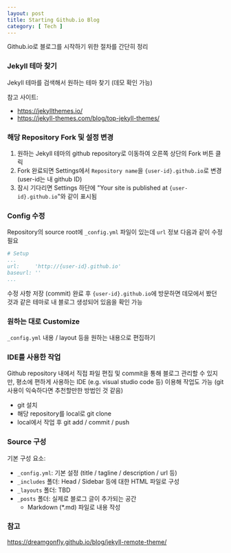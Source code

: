 ```yaml
---
layout: post
title: Starting Github.io Blog
category: [ Tech ]
---
```


Github.io로 블로그를 시작하기 위한 절차를 간단히 정리

### Jekyll 테마 찾기
Jekyll 테마를 검색해서 원하는 테마 찾기 (데모 확인 가능)

참고 사이트:
- https://jekyllthemes.io/
- https://jekyll-themes.com/blog/top-jekyll-themes/

### 해당 Repository Fork 및 설정 변경
1. 원하는 Jekyll 테마의 github repository로 이동하여 오른쪽 상단의 Fork 버튼 클릭
2. Fork 완료되면 Settings에서 `Repository name`을 `{user-id}.github.io`로 변경 (user-id는 내 github ID)
3. 잠시 기다리면 Settings 하단에 "Your site is published at `{user-id}.github.io`"와 같이 표시됨

### Config 수정
Repository의 source root에 `_config.yml` 파일이 있는데 `url` 정보 다음과 같이 수정 필요
```yaml
# Setup
...
url:     'http://{user-id}.github.io'
baseurl: ''
...
```
수정 사항 저장 (commit) 완료 후 `{user-id}.github.io`에 방문하면 데모에서 봤던 것과 같은 테마로 내 블로그 생성되어 있음을 확인 가능

### 원하는 대로 Customize
`_config.yml` 내용 / layout 등을 원하는 내용으로 편집하기

### IDE를 사용한 작업
Github repository 내에서 직접 파일 편집 및 commit을 통해 블로그 관리할 수 있지만, 평소에 편하게 사용하는 IDE (e.g. visual studio code 등) 이용해 작업도 가능 (git 사용이 익숙하다면 추천할만한 방법인 것 같음)
- git 설치
- 해당 repository를 local로 git clone
- local에서 작업 후 git add / commit / push

### Source 구성
기본 구성 요소: 
- `_config.yml`: 기본 설정 (title / tagline / description / url 등)
- `_includes` 폴더: Head / Sidebar 등에 대한 HTML 파일로 구성
- `_layouts` 폴더: TBD
- `_posts` 폴더: 실제로 블로그 글이 추가되는 공간
  - Markdown (*.md) 파일로 내용 작성


### 참고
https://dreamgonfly.github.io/blog/jekyll-remote-theme/
